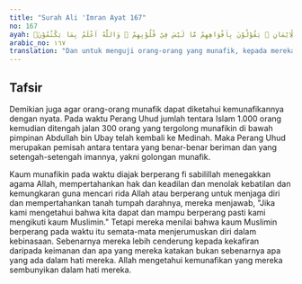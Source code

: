```yaml
---
title: "Surah Ali 'Imran Ayat 167"
no: 167
ayah: وَلِيَعْلَمَ الَّذِيْنَ نَافَقُوْا ۖوَقِيْلَ لَهُمْ تَعَالَوْا قَاتِلُوْا فِيْ سَبِيْلِ اللّٰهِ اَوِ ادْفَعُوْا ۗ قَالُوْا لَوْ نَعْلَمُ قِتَالًا لَّاتَّبَعْنٰكُمْ ۗ هُمْ لِلْكُفْرِ يَوْمَىِٕذٍ اَقْرَبُ مِنْهُمْ لِلْاِيْمَانِ ۚ يَقُوْلُوْنَ بِاَفْوَاهِهِمْ مَّا لَيْسَ فِيْ قُلُوْبِهِمْ ۗ وَاللّٰهُ اَعْلَمُ بِمَا يَكْتُمُوْنَۚ
arabic_no: ١٦٧
translation: "Dan untuk menguji orang-orang yang munafik, kepada mereka dikatakan, “Marilah berperang di jalan Allah atau pertahankanlah (dirimu).” Mereka berkata, “Sekiranya kami mengetahui (bagaimana cara) berperang, tentulah kami mengikuti kamu.” Mereka pada hari itu lebih dekat kepada kekafiran dari pada keimanan. Mereka mengatakan dengan mulutnya apa yang tidak sesuai dengan isi hatinya. Dan Allah lebih mengetahui apa yang mereka sembunyikan."
---
```


## Tafsir

Demikian juga agar orang-orang munafik dapat diketahui kemunafikannya dengan nyata. Pada waktu Perang Uhud jumlah tentara Islam 1.000 orang kemudian ditengah jalan 300 orang yang tergolong munafikin di bawah pimpinan Abdullah bin Ubay telah kembali ke Medinah. Maka Perang Uhud merupakan pemisah antara tentara yang benar-benar beriman dan yang setengah-setengah imannya, yakni golongan munafik.

Kaum munafikin pada waktu diajak berperang fi sabilillah menegakkan agama Allah, mempertahankan hak dan keadilan dan menolak kebatilan dan kemungkaran guna mencari rida Allah atau berperang untuk menjaga diri dan mempertahankan tanah tumpah darahnya, mereka menjawab, "Jika kami mengetahui bahwa kita dapat dan mampu berperang pasti kami mengikuti kaum Muslimin." Tetapi mereka menilai bahwa kaum Muslimin berperang pada waktu itu semata-mata menjerumuskan diri dalam kebinasaan. Sebenarnya mereka lebih cenderung kepada kekafiran daripada keimanan dan apa yang mereka katakan bukan sebenarnya apa yang ada dalam hati mereka. Allah mengetahui kemunafikan yang mereka sembunyikan dalam hati mereka.